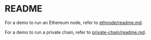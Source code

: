# README

For a demo to run an Ethereum node, refer to [ethnode/readme.md](./ethnode/readme.md).

For a demo to run a private chain, refer to [private-chain/readme.md](./private-chain/readme.md).
